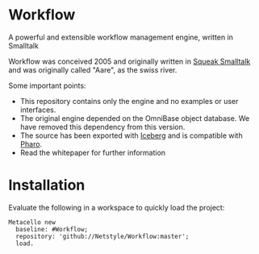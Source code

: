 # Workflow
A powerful and extensible workflow management engine, written in Smalltalk

Workflow was conceived 2005 and originally written in [Squeak Smalltalk](http://squeak.org) and was originally called "Aare", as the swiss river.

Some important points:
- This repository contains only the engine and no examples or user interfaces.
- The original engine depended on the OmniBase object database. We have removed this dependency from this version.
- The source has been exported with [Iceberg](https://github.com/pharo-vcs/iceberg) and is compatible with [Pharo](http://pharo.org).
- Read the whitepaper for further information

# Installation
Evaluate the following in a workspace to quickly load the project:

```smalltalk
Metacello new
  baseline: #Workflow;
  repository: 'github://Netstyle/Workflow:master';
  load.
```
